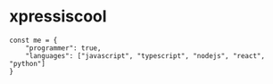 # xpressiscool
```
const me = {
    "programmer": true,
    "languages": ["javascript", "typescript", "nodejs", "react", "python"]
}
```